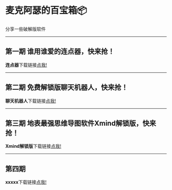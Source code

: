 # 麦克阿瑟的百宝箱📦
分享一些破解版软件
***
## 第一期 谁用谁爱的连点器，快来抢！
**连点器**下载链接[点我!](https://pan.quark.cn/s/72c5ebf43b42)
***
## 第二期 免费解锁版聊天机器人，快来抢！
**聊天机器人**下载链接[点我!](https://pan.quark.cn/s/7bdd68f34780)
***
## 第三期 地表最强思维导图软件Xmind解锁版，快来抢！
**Xmind解锁版**下载链接[点我!](https://pan.quark.cn/s/e73147cd54f7)
***
## 第四期 
**xxxxx**下载链接[点我!](URL)


